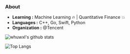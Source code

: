 ### About

- **Learning :** Machine Learning :fire: | Quantitative Finance :boom:
- **Languages :** C++, Go, Swift, Python
- **Organization :** @Tencent

![whuwxl's github stats](https://github-readme-stats.vercel.app/api?username=whuwxl&count_private=true&show_icons=true)

![Top Langs](https://github-readme-stats.vercel.app/api/top-langs/?username=whuwxl&layout=compact)
